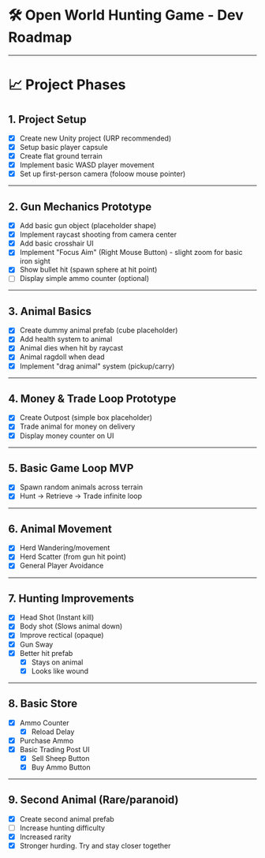 # 🛠️ Open World Hunting Game - Dev Roadmap
---

# 📈 Project Phases

## 1. Project Setup
- [x] Create new Unity project (URP recommended)
- [x] Setup basic player capsule
- [x] Create flat ground terrain
- [x] Implement basic WASD player movement
- [x] Set up first-person camera (foloow mouse pointer)

---

## 2. Gun Mechanics Prototype
- [x] Add basic gun object (placeholder shape)
- [x] Implement raycast shooting from camera center
- [x] Add basic crosshair UI
- [x] Implement "Focus Aim" (Right Mouse Button) - slight zoom for basic iron sight
- [x] Show bullet hit (spawn sphere at hit point)
- [ ] Display simple ammo counter (optional)

---

## 3. Animal Basics
- [x] Create dummy animal prefab (cube placeholder)
- [x] Add health system to animal
- [x] Animal dies when hit by raycast
- [x] Animal ragdoll when dead
- [x] Implement "drag animal" system (pickup/carry)

---

## 4. Money & Trade Loop Prototype
- [x] Create Outpost (simple box placeholder)
- [x] Trade animal for money on delivery
- [x] Display money counter on UI

---

## 5. Basic Game Loop MVP
- [x] Spawn random animals across terrain
- [x] Hunt → Retrieve → Trade infinite loop

---

## 6. Animal Movement
- [x] Herd Wandering/movement
- [x] Herd Scatter (from gun hit point)
- [x] General Player Avoidance

---

## 7. Hunting Improvements
- [x] Head Shot (Instant kill)
- [x] Body shot (Slows animal down)
- [x] Improve rectical (opaque)
- [x] Gun Sway
- [x] Better hit prefab
  - [x] Stays on animal
  - [x] Looks like wound
     
---
## 8. Basic Store
- [x] Ammo Counter
  - [x] Reload Delay
- [x] Purchase Ammo
- [x] Basic Trading Post UI
  - [x] Sell Sheep Button
  - [x] Buy Ammo Button 

---
## 9. Second Animal (Rare/paranoid)
- [x] Create second animal prefab
- [ ] Increase hunting difficulty
- [x] Increased rarity
- [x] Stronger hurding. Try and stay closer together
